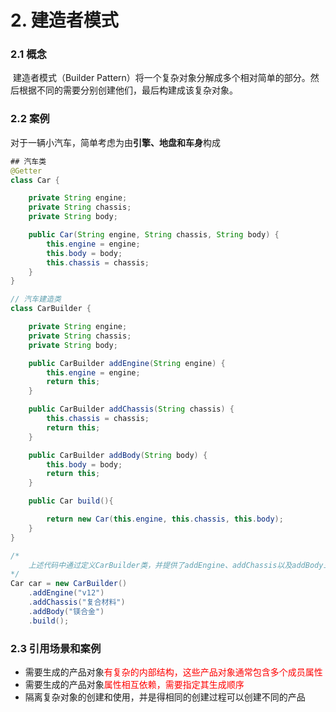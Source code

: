 # 2. 建造者模式

### 2.1 概念

​	建造者模式（Builder Pattern）将一个复杂对象分解成多个相对简单的部分。然后根据不同的需要分别创建他们，最后构建成该复杂对象。

### 2.2 案例

​	对于一辆小汽车，简单考虑为由**引擎、地盘和车身**构成

```java
## 汽车类
@Getter
class Car {

    private String engine;
    private String chassis;
    private String body;

    public Car(String engine, String chassis, String body) {
        this.engine = engine;
        this.body = body;
        this.chassis = chassis;
    }
}

// 汽车建造类
class CarBuilder {

    private String engine;
    private String chassis;
    private String body;

    public CarBuilder addEngine(String engine) {
        this.engine = engine;
        return this;
    }

    public CarBuilder addChassis(String chassis) {
        this.chassis = chassis;
        return this;
    }

    public CarBuilder addBody(String body) {
        this.body = body;
        return this;
    }

    public Car build(){

        return new Car(this.engine, this.chassis, this.body);
    }
}

/* 
	上述代码中通过定义CarBuilder类，并提供了addEngine、addChassis以及addBody三个方法用于组装车子的不同部位，当车子的3个部分都组装完成后，调用build方法就可以开始造车了
*/
Car car = new CarBuilder()
    .addEngine("v12")
    .addChassis("复合材料")
    .addBody("镁合金")
    .build();
```

### 2.3 引用场景和案例

- 需要生成的产品对象<font color = 'red'>有复杂的内部结构，这些产品对象通常包含多个成员属性</font>
- 需要生成的产品对象<font color = 'red'>属性相互依赖，需要指定其生成顺序</font>
- 隔离复杂对象的创建和使用，并是得相同的创建过程可以创建不同的产品




